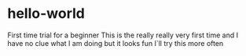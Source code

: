# hello-world
First time trial for a beginner
This is the really really very first time and I have no clue what I am doing but it looks fun
I`ll try this more often 
